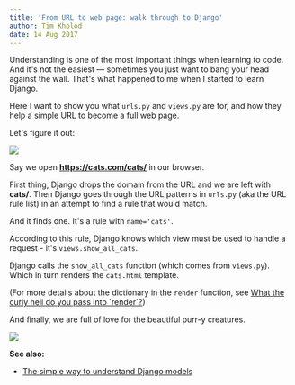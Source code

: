 ```yaml
---
title: 'From URL to web page: walk through to Django'
author: Tim Kholod
date: 14 Aug 2017
---
```


Understanding is one of the most important things when learning to code.
And it's not the easiest — sometimes you just want to bang your head against the wall.
That's what happened to me when I started to learn Django.

Here I want to show you what `urls.py` and `views.py` are for, and how they help a simple URL to become a full web page.

Let's figure it out:

![](../post-img/from_url_to_webpage//urls.png)

Say we open **https://cats.com/cats/** in our browser.

First thing, Django drops the domain from the URL and we are left with **cats/**.
Then Django goes through the URL patterns in `urls.py` (aka the URL rule list) in an attempt to find a rule that would match.

And it finds one.
It's a rule with `name='cats'`.

According to this rule, Django knows which view must be used to handle a request - it's `views.show_all_cats`.

Django calls the `show_all_cats` function (which comes from `views.py`).
Which in turn renders the `cats.html` template.

(For more details about the dictionary in the `render` function, see [What the curly hell do you pass into \`render\`?](/curlu-hell-render/))

And finally, we are full of love for the beautiful purr-y creatures.

![](https://media.giphy.com/media/ExMGjbktr4phe/giphy.gif)

**See also:**

- [The simple way to understand Django models](/django-models/)
